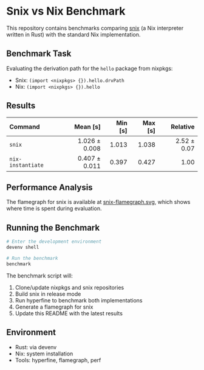 # Snix vs Nix Benchmark

This repository contains benchmarks comparing [snix](https://git.snix.dev/snix/snix.git) (a Nix interpreter written in Rust) with the standard Nix implementation.

## Benchmark Task

Evaluating the derivation path for the `hello` package from nixpkgs:
- Snix: `(import <nixpkgs> {}).hello.drvPath`
- Nix: `(import <nixpkgs> {}).hello`

## Results

| Command | Mean [s] | Min [s] | Max [s] | Relative |
|:---|---:|---:|---:|---:|
| `snix` | 1.026 ± 0.008 | 1.013 | 1.038 | 2.52 ± 0.07 |
| `nix-instantiate` | 0.407 ± 0.011 | 0.397 | 0.427 | 1.00 |

## Performance Analysis

The flamegraph for snix is available at [snix-flamegraph.svg](snix-flamegraph.svg), which shows where time is spent during evaluation.

## Running the Benchmark

```bash
# Enter the development environment
devenv shell

# Run the benchmark
benchmark
```

The benchmark script will:
1. Clone/update nixpkgs and snix repositories
2. Build snix in release mode
3. Run hyperfine to benchmark both implementations
4. Generate a flamegraph for snix
5. Update this README with the latest results

## Environment

- Rust: via devenv
- Nix: system installation
- Tools: hyperfine, flamegraph, perf
